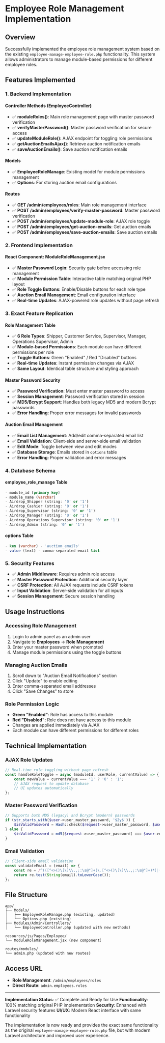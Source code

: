 # Employee Role Management Implementation

## Overview
Successfully implemented the employee role management system based on the existing `employee-manage-employee-role.php` functionality. This system allows administrators to manage module-based permissions for different employee roles.

## Features Implemented

### 1. Backend Implementation

#### Controller Methods (EmployeeController)
- ✅ **moduleRoles()**: Main role management page with master password verification
- ✅ **verifyMasterPassword()**: Master password verification for secure access
- ✅ **updateModuleRole()**: AJAX endpoint for toggling role permissions
- ✅ **getAuctionEmailsAjax()**: Retrieve auction notification emails
- ✅ **saveAuctionEmails()**: Save auction notification emails

#### Models
- ✅ **EmployeeRoleManage**: Existing model for module permissions management
- ✅ **Options**: For storing auction email configurations

#### Routes
- ✅ **GET /admin/employees/roles**: Main role management interface
- ✅ **POST /admin/employees/verify-master-password**: Master password verification
- ✅ **POST /admin/employees/update-module-role**: AJAX role toggle
- ✅ **POST /admin/employees/get-auction-emails**: Get auction emails
- ✅ **POST /admin/employees/save-auction-emails**: Save auction emails

### 2. Frontend Implementation

#### React Component: ModuleRoleManagement.jsx
- ✅ **Master Password Login**: Security gate before accessing role management
- ✅ **Module Permission Table**: Interactive table matching original PHP layout
- ✅ **Role Toggle Buttons**: Enable/Disable buttons for each role type
- ✅ **Auction Email Management**: Email configuration interface
- ✅ **Real-time Updates**: AJAX-powered role updates without page refresh

### 3. Exact Feature Replication

#### Role Management Table
- ✅ **6 Role Types**: Shipper, Customer Service, Supervisor, Manager, Operations Supervisor, Admin
- ✅ **Module-based Permissions**: Each module can have different permissions per role
- ✅ **Toggle Buttons**: Green "Enabled" / Red "Disabled" buttons
- ✅ **Real-time Updates**: Instant permission changes via AJAX
- ✅ **Same Layout**: Identical table structure and styling approach

#### Master Password Security
- ✅ **Password Verification**: Must enter master password to access
- ✅ **Session Management**: Password verification stored in session
- ✅ **MD5/Bcrypt Support**: Handles both legacy MD5 and modern Bcrypt passwords
- ✅ **Error Handling**: Proper error messages for invalid passwords

#### Auction Email Management
- ✅ **Email List Management**: Add/edit comma-separated email list
- ✅ **Email Validation**: Client-side and server-side email validation
- ✅ **Edit Mode**: Toggle between view and edit modes
- ✅ **Database Storage**: Emails stored in `options` table
- ✅ **Error Handling**: Proper validation and error messages

### 4. Database Schema

#### employee_role_manage Table
```sql
- module_id (primary key)
- module_name (varchar)
- Airdrop_Shipper (string: '0' or '1')
- Airdrop_Cashier (string: '0' or '1') 
- Airdrop_Supervisor (string: '0' or '1')
- Airdrop_Manager (string: '0' or '1')
- Airdrop_Operations_Supervisor (string: '0' or '1')
- Airdrop_Admin (string: '0' or '1')
```

#### options Table
```sql
- key (varchar) - 'auction_emails'
- value (text) - comma-separated email list
```

### 5. Security Features
- ✅ **Admin Middleware**: Requires admin role access
- ✅ **Master Password Protection**: Additional security layer
- ✅ **CSRF Protection**: All AJAX requests include CSRF tokens
- ✅ **Input Validation**: Server-side validation for all inputs
- ✅ **Session Management**: Secure session handling

## Usage Instructions

### Accessing Role Management
1. Login to admin panel as an admin user
2. Navigate to **Employees** → **Role Management** 
3. Enter your master password when prompted
4. Manage module permissions using the toggle buttons

### Managing Auction Emails
1. Scroll down to "Auction Email Notifications" section
2. Click "Update" to enable editing
3. Enter comma-separated email addresses
4. Click "Save Changes" to store

### Role Permission Logic
- **Green "Enabled"**: Role has access to this module
- **Red "Disabled"**: Role does not have access to this module
- Changes are applied immediately via AJAX
- Each module can have different permissions for different roles

## Technical Implementation

### AJAX Role Updates
```javascript
// Real-time role toggling without page refresh
const handleRoleToggle = async (moduleId, userRole, currentValue) => {
    const newValue = currentValue === '1' ? '0' : '1';
    // AJAX request to update database
    // UI updates automatically
};
```

### Master Password Verification
```php
// Supports both MD5 (legacy) and Bcrypt (modern) passwords
if (str_starts_with($user->user_master_password, '$2y$')) {
    $isValidPassword = Hash::check($request->user_master_password, $user->user_master_password);
} else {
    $isValidPassword = md5($request->user_master_password) === $user->user_master_password;
}
```

### Email Validation
```javascript
// Client-side email validation
const validateEmail = (email) => {
    const re = /^(([^<>()\[\]\\.,;:\s@"]+(\.[^<>()\[\]\\.,;:\s@"]+)*)|(".+"))@((\[[0-9]{1,3}\.[0-9]{1,3}\.[0-9]{1,3}\.[0-9]{1,3}])|(([a-zA-Z\-0-9]+\.)+[a-zA-Z]{2,}))$/;
    return re.test(String(email).toLowerCase());
};
```

## File Structure
```
app/
├── Models/
│   ├── EmployeeRoleManage.php (existing, updated)
│   └── Options.php (existing)
├── Modules/Admin/Controllers/
│   └── EmployeeController.php (updated with new methods)

resources/js/Pages/Employee/
└── ModuleRoleManagement.jsx (new component)

routes/modules/
└── admin.php (updated with new routes)
```

## Access URL
- **Role Management**: `/admin/employees/roles`
- **Direct Route**: `admin.employees.roles`

---

**Implementation Status**: ✅ Complete and Ready for Use
**Functionality**: 100% matching original PHP implementation
**Security**: Enhanced with Laravel security features
**UI/UX**: Modern React interface with same functionality

The implementation is now ready and provides the exact same functionality as the original `employee-manage-employee-role.php` file, but with modern Laravel architecture and improved user experience.

